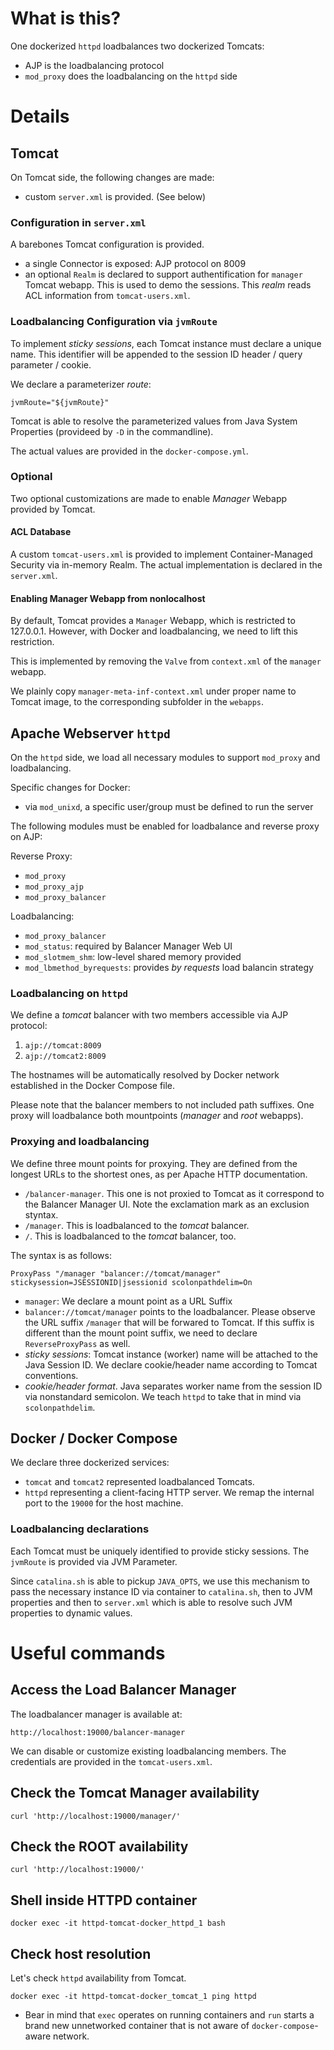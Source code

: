 What is this?
============

One dockerized `httpd` loadbalances two dockerized Tomcats:

- AJP is the loadbalancing protocol
- `mod_proxy` does the loadbalancing on the `httpd` side

Details
========

Tomcat
------

On Tomcat side, the following changes are made:

- custom `server.xml` is provided. (See below)

### Configuration in `server.xml`

A barebones Tomcat configuration is provided.

- a single Connector is exposed: AJP protocol on 8009
- an optional `Realm` is declared to support authentification for `manager` Tomcat webapp. This is used to demo the sessions. This *realm* reads ACL information from `tomcat-users.xml`.

### Loadbalancing Configuration via `jvmRoute`

To implement *sticky sessions*, each Tomcat instance must declare a unique name. This identifier will be appended to the session ID header / query parameter / cookie.

We declare a parameterizer *route*:

    jvmRoute="${jvmRoute}"

Tomcat is able to resolve the parameterized values from Java System Properties (provideed by `-D` in the commandline).

The actual values are provided in the `docker-compose.yml`.

### Optional

Two optional customizations are made to enable *Manager* Webapp provided by Tomcat.

#### ACL Database

A custom `tomcat-users.xml` is provided to implement Container-Managed Security via in-memory Realm. The  actual implementation is declared in the `server.xml`.

#### Enabling Manager Webapp from nonlocalhost

By default, Tomcat provides a `Manager` Webapp, which is restricted to 127.0.0.1. However, with Docker and loadbalancing, we need to lift this restriction.

This is implemented by removing the `Valve` from `context.xml` of the `manager` webapp. 

We plainly copy `manager-meta-inf-context.xml` under proper name to Tomcat image, to the corresponding subfolder in the `webapps`.

Apache Webserver `httpd`
------------------------

On the `httpd` side, we load all necessary modules to support `mod_proxy` and loadbalancing.

Specific changes for Docker:

- via `mod_unixd`, a specific user/group must be defined to run the server

The following modules must be enabled for loadbalance and reverse proxy on AJP:

Reverse Proxy:

- `mod_proxy`
- `mod_proxy_ajp`
- `mod_proxy_balancer`

Loadbalancing:

- `mod_proxy_balancer`
- `mod_status`: required by Balancer Manager Web UI
- `mod_slotmem_shm`: low-level shared memory provided
- `mod_lbmethod_byrequests`: provides *by requests* load balancin strategy

### Loadbalancing on `httpd`

We define a *tomcat* balancer with two members accessible via AJP protocol:

1. `ajp://tomcat:8009`
2. `ajp://tomcat2:8009`

The hostnames will be automatically resolved by Docker network established in the Docker Compose file.

Please note that the balancer members to not included path suffixes. One proxy will loadbalance both mountpoints (*manager* and *root* webapps).

### Proxying and loadbalancing

We define three mount points for proxying. They are defined from the longest URLs to the shortest ones, as per Apache HTTP documentation.

- `/balancer-manager`. This one is not proxied to Tomcat as it correspond to the Balancer Manager UI. Note the exclamation mark as an exclusion styntax.
- `/manager`. This is loadbalanced to the *tomcat* balancer.
- `/`. This is loadbalanced to the *tomcat* balancer, too.

The syntax is as follows:

    ProxyPass "/manager "balancer://tomcat/manager" stickysession=JSESSIONID|jsessionid scolonpathdelim=On
    
- `manager`: We declare a mount point as a URL Suffix
- `balancer://tomcat/manager` points to the loadbalancer. Please observe the URL suffix `/manager` that will be forwared to Tomcat. If this suffix is different than the mount point suffix, we need to declare `ReverseProxyPass` as well.
- *sticky sessions*: Tomcat instance (worker) name will be attached to the Java Session ID. We declare cookie/header name according to Tomcat conventions.
- *cookie/header format*. Java separates worker name from the session ID via nonstandard semicolon. We teach `httpd` to take that in mind via `scolonpathdelim`.


Docker / Docker Compose
------------------------

We declare three dockerized services:

- `tomcat` and `tomcat2` represented loadbalanced Tomcats.
- `httpd` representing a client-facing HTTP server. We remap the internal port to the `19000` for the host machine.

### Loadbalancing declarations

Each Tomcat must be uniquely identified to provide sticky sessions. The `jvmRoute` is provided via JVM Parameter.

Since `catalina.sh` is able to pickup `JAVA_OPTS`, we use this mechanism to pass the necessary instance ID via container to `catalina.sh`, then to JVM properties and then to `server.xml` which is able to resolve such JVM properties to dynamic values.


Useful commands
=================

## Access the Load Balancer Manager

The loadbalancer manager is available at:

    http://localhost:19000/balancer-manager

We can disable or customize existing loadbalancing members. The credentials are provided in the `tomcat-users.xml`.

## Check the Tomcat Manager availability

    curl 'http://localhost:19000/manager/'

## Check the ROOT availability

    curl 'http://localhost:19000/'
    
## Shell inside HTTPD container

    docker exec -it httpd-tomcat-docker_httpd_1 bash    
    
## Check host resolution

Let's check `httpd` availability from Tomcat.

    docker exec -it httpd-tomcat-docker_tomcat_1 ping httpd
    
* Bear in mind that `exec` operates on running containers and `run` starts a brand new unnetworked container that is not aware of `docker-compose`-aware network.